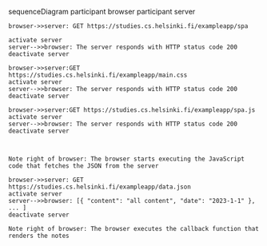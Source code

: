 sequenceDiagram
    participant browser
    participant server

    browser->>server: GET https://studies.cs.helsinki.fi/exampleapp/spa
	
    activate server
    server-->>browser: The server responds with HTTP status code 200
    deactivate server

    browser->>server:GET https://studies.cs.helsinki.fi/exampleapp/main.css
    activate server
    server-->>browser: The server responds with HTTP status code 200
    deactivate server

    browser->>server:GET https://studies.cs.helsinki.fi/exampleapp/spa.js
    activate server
    server-->>browser: The server responds with HTTP status code 200
    deactivate server

    

    Note right of browser: The browser starts executing the JavaScript code that fetches the JSON from the server

    browser->>server: GET https://studies.cs.helsinki.fi/exampleapp/data.json
    activate server
    server-->>browser: [{ "content": "all content", "date": "2023-1-1" }, ... ]
    deactivate server

    Note right of browser: The browser executes the callback function that renders the notes
